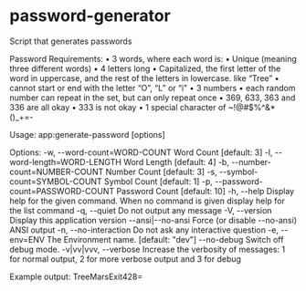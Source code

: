 # password-generator
Script that generates passwords


Password Requirements:
	• 3 words, where each word is:
		• Unique (meaning three different words)
		• 4 letters long
		• Capitalized, the first letter of the word in uppercase, and the rest of the letters in lowercase. like “Tree”
		• cannot start or end with the letter “O”, “L” or “i"
	• 3 numbers
		• each random number can repeat in the set, but can only repeat once
			• 369, 633, 363 and 336 are all okay
			• 333 is not okay
	• 1 special character of ~!@#$%^&*()_+=-

Usage:
  app:generate-password [options]

Options:
  -w, --word-count=WORD-COUNT          Word Count [default: 3]
  -l, --word-length=WORD-LENGTH        Word Length [default: 4]
  -b, --number-count=NUMBER-COUNT      Number Count [default: 3]
  -s, --symbol-count=SYMBOL-COUNT      Symbol Count [default: 1]
  -p, --password-count=PASSWORD-COUNT  Password Count [default: 10]
  -h, --help                           Display help for the given command. When no command is given display help for the list command
  -q, --quiet                          Do not output any message
  -V, --version                        Display this application version
      --ansi|--no-ansi                 Force (or disable --no-ansi) ANSI output
  -n, --no-interaction                 Do not ask any interactive question
  -e, --env=ENV                        The Environment name. [default: "dev"]
      --no-debug                       Switch off debug mode.
  -v|vv|vvv, --verbose                 Increase the verbosity of messages: 1 for normal output, 2 for more verbose output and 3 for debug

Example output: TreeMarsExit428=